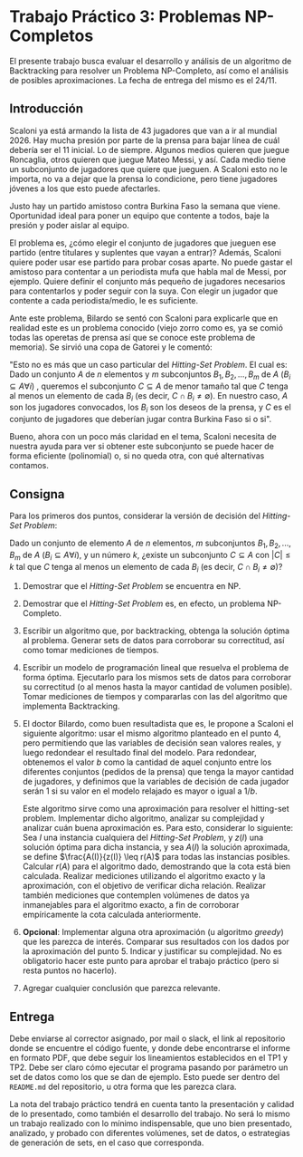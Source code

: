 # Trabajo Práctico 3: Problemas NP-Completos
El presente trabajo busca evaluar el desarrollo y análisis de un algoritmo de
Backtracking para resolver un Problema NP-Completo, así como el análisis de
posibles aproximaciones. La fecha de entrega del mismo es el 24/11.

## Introducción
Scaloni ya está armando la lista de 43 jugadores que van a ir al mundial 2026.
Hay mucha presión por parte de la prensa para bajar línea de cuál debería ser
el 11 inicial. Lo de siempre. Algunos medios quieren que juegue Roncaglia,
otros quieren que juegue Mateo Messi, y así. Cada medio tiene un subconjunto de
jugadores que quiere que jueguen. A Scaloni esto no le importa, no va a dejar
que la prensa lo condicione, pero tiene jugadores jóvenes a los que esto puede
afectarles.

Justo hay un partido amistoso contra Burkina Faso la semana que viene.
Oportunidad ideal para poner un equipo que contente a todos, baje la presión y
poder aislar al equipo.

El problema es, ¿cómo elegir el conjunto de jugadores que jueguen ese partido
(entre titulares y suplentes que vayan a entrar)? Además, Scaloni quiere poder
usar ese partido para probar cosas aparte. No puede gastar el amistoso para
contentar a un periodista mufa que habla mal de Messi, por ejemplo. Quiere
definir el conjunto más pequeño de jugadores necesarios para contentarlos y
poder seguir con la suya. Con elegir un jugador que contente a cada
periodista/medio, le es suficiente.

Ante este problema, Bilardo se sentó con Scaloni para explicarle que en
realidad este es un problema conocido (viejo zorro como es, ya se comió todas
las operetas de prensa así que se conoce este problema de memoria). Se sirvió
una copa de Gatorei y le comentó:

"Esto no es más que un caso particular del _Hitting-Set Problem_. El cual es:
Dado un conjunto $A$ de $n$ elementos y $m$ subconjuntos $B_1, B_2, ..., B_m$
de $A$ ($B_i \subseteq A \forall i$) , queremos el subconjunto $C \subseteq A$
de menor tamaño tal que $C$ tenga al menos un elemento de cada $B_i$ (es decir,
$C \cap B_i \neq \emptyset$). En nuestro caso, $A$ son los jugadores
convocados, los $B_i$ son los deseos de la prensa, y $C$ es el conjunto de
jugadores que deberían jugar contra Burkina Faso si o si".

Bueno, ahora con un poco más claridad en el tema, Scaloni necesita de nuestra
ayuda para ver si obtener este subconjunto se puede hacer de forma eficiente
(polinomial) o, si no queda otra, con qué alternativas contamos.

## Consigna

Para los primeros dos puntos, considerar la versión de decisión del
_Hitting-Set Problem_:

Dado un conjunto de elemento $A$ de $n$ elementos, $m$ subconjuntos $B_1, B_2,
..., B_m$ de $A$ ($B_i \subseteq A \forall i$), y un número $k$, ¿existe un
subconjunto $C \subseteq A$ con $|C| \leq k$ tal que $C$ tenga al menos un
elemento de cada $B_i$ (es decir, $C \cap B_i \neq \emptyset$)?

1. Demostrar que el _Hitting-Set Problem_ se encuentra en NP.

2. Demostrar que el _Hitting-Set Problem_ es, en efecto, un problema
   NP-Completo.

3. Escribir un algoritmo que, por backtracking, obtenga la solución óptima al
   problema. Generar sets de datos para corroborar su correctitud, así como
   tomar mediciones de tiempos.

4. Escribir un modelo de programación lineal que resuelva el problema de forma
   óptima. Ejecutarlo para los mismos sets de datos para corroborar su
   correctitud (o al menos hasta la mayor cantidad de volumen posible). Tomar
   mediciones de tiempos y compararlas con las del algoritmo que implementa
   Backtracking.

5. El doctor Bilardo, como buen resultadista que es, le propone a Scaloni el
   siguiente algoritmo: usar el mismo algoritmo planteado en el punto 4, pero
   permitiendo que las variables de decisión sean valores reales, y luego
   redondear el resultado final del modelo. Para redondear, obtenemos el valor
   $b$ como la cantidad de aquel conjunto entre los diferentes conjuntos
   (pedidos de la prensa) que tenga la mayor cantidad de jugadores, y
   definimos que la variables de decisión de cada jugador serán 1 si su valor
   en el modelo relajado es mayor o igual a $1/b$.

   Este algoritmo sirve como una aproximación para resolver el hitting-set
   problem. Implementar dicho algoritmo, analizar su complejidad y analizar
   cuán buena aproximación es. Para esto, considerar lo siguiente: Sea $I$ una
   instancia cualquiera del _Hitting-Set Problem_, y $z(I)$ una solución óptima
   para dicha instancia, y sea $A(I)$ la solución aproximada, se define
   $\frac{A(I)}{z(I)} \leq r(A)$ para todas las instancias posibles. Calcular
   $r(A)$ para el algoritmo dado, demostrando que la cota está bien calculada.
   Realizar mediciones utilizando el algoritmo exacto y la aproximación, con el
   objetivo de verificar dicha relación. Realizar también mediciones que
   contemplen volúmenes de datos ya inmanejables para el algoritmo exacto, a
   fin de corroborar empíricamente la cota calculada anteriormente.

6. **Opcional**: Implementar alguna otra aproximación (u algoritmo _greedy_)
   que les parezca de interés. Comparar sus resultados con los dados por la
   aproximación del punto 5. Indicar y justificar su complejidad. No es
   obligatorio hacer este punto para aprobar el trabajo práctico (pero si resta
   puntos no hacerlo).

7. Agregar cualquier conclusión que parezca relevante.

## Entrega

Debe enviarse al corrector asignado, por mail o slack, el link al repositorio
donde se encuentre el código fuente, y donde debe encontrarse el informe en
formato PDF, que debe seguir los lineamientos establecidos en el TP1 y TP2.
Debe ser claro cómo ejecutar el programa pasando por parámetro un set de datos
como los que se dan de ejemplo. Esto puede ser dentro del `README.md` del
repositorio, u otra forma que les parezca clara.

La nota del trabajo práctico tendrá en cuenta tanto la presentación y calidad
de lo presentado, como también el desarrollo del trabajo. No será lo mismo un
trabajo realizado con lo mínimo indispensable, que uno bien presentado,
analizado, y probado con diferentes volúmenes, set de datos, o estrategias de
generación de sets, en el caso que corresponda.
